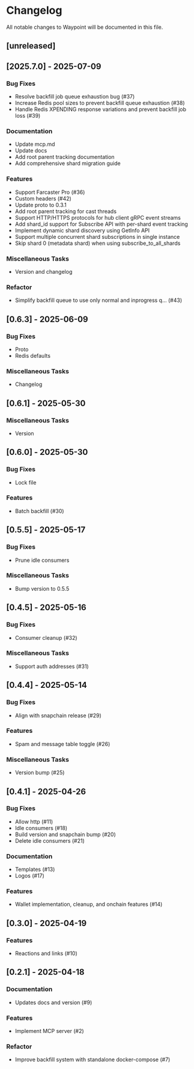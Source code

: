 # Changelog

All notable changes to Waypoint will be documented in this file.

## [unreleased]

## [2025.7.0] - 2025-07-09

### Bug Fixes

- Resolve backfill job queue exhaustion bug (#37)
- Increase Redis pool sizes to prevent backfill queue exhaustion (#38)
- Handle Redis XPENDING response variations and prevent backfill job loss (#39)

### Documentation

- Update mcp.md
- Update docs
- Add root parent tracking documentation
- Add comprehensive shard migration guide

### Features

- Support Farcaster Pro (#36)
- Custom headers (#42)
- Update proto to 0.3.1
- Add root parent tracking for cast threads
- Support HTTP/HTTPS protocols for hub client gRPC event streams
- Add shard_id support for Subscribe API with per-shard event tracking
- Implement dynamic shard discovery using GetInfo API
- Support multiple concurrent shard subscriptions in single instance
- Skip shard 0 (metadata shard) when using subscribe_to_all_shards

### Miscellaneous Tasks

- Version and changelog

### Refactor

- Simplify backfill queue to use only normal and inprogress q… (#43)

## [0.6.3] - 2025-06-09

### Bug Fixes

- Proto
- Redis defaults

### Miscellaneous Tasks

- Changelog

## [0.6.1] - 2025-05-30

### Miscellaneous Tasks

- Version

## [0.6.0] - 2025-05-30

### Bug Fixes

- Lock file

### Features

- Batch backfill (#30)

## [0.5.5] - 2025-05-17

### Bug Fixes

- Prune idle consumers

### Miscellaneous Tasks

- Bump version to 0.5.5

## [0.4.5] - 2025-05-16

### Bug Fixes

- Consumer cleanup (#32)

### Miscellaneous Tasks

- Support auth addresses (#31)

## [0.4.4] - 2025-05-14

### Bug Fixes

- Align with snapchain release (#29)

### Features

- Spam and message table toggle (#26)

### Miscellaneous Tasks

- Version bump (#25)

## [0.4.1] - 2025-04-26

### Bug Fixes

- Allow http (#11)
- Idle consumers (#18)
- Build version and snapchain bump (#20)
- Delete idle consumers (#21)

### Documentation

- Templates (#13)
- Logos (#17)

### Features

- Wallet implementation, cleanup, and onchain features (#14)

## [0.3.0] - 2025-04-19

### Features

- Reactions and links (#10)

## [0.2.1] - 2025-04-18

### Documentation

- Updates docs and version (#9)

### Features

- Implement MCP server (#2)

### Refactor

- Improve backfill system with standalone docker-compose (#7)


